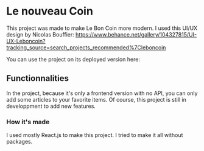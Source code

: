 # Le nouveau Coin

This project was made to make Le Bon Coin more modern. I used this UI/UX design by Nicolas Bouffier: https://www.behance.net/gallery/104327815/UI-UX-Leboncoin?tracking_source=search_projects_recommended%7Cleboncoin

You can use the project on its deployed version here: 

## Functionnalities

In the project, because it's only a frontend version with no API, you can only add some articles to your favorite items.
Of course, this project is still in developpment to add new features.

### How it's made

I used mostly React.js to make this project. I tried to make it all without packages.


